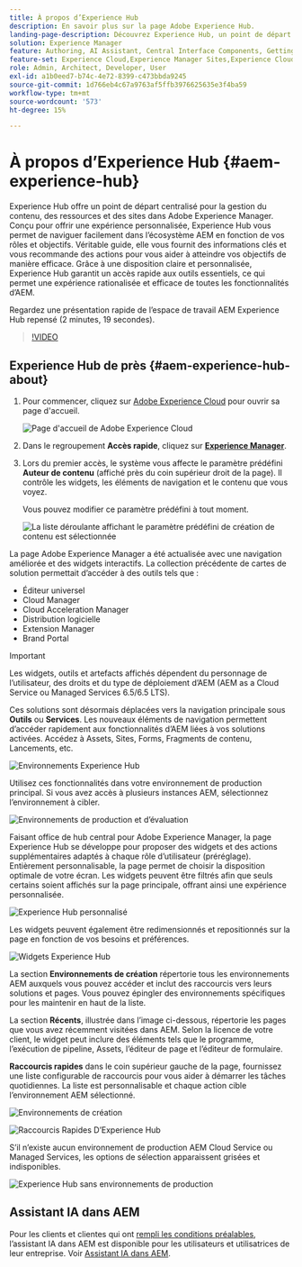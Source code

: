 ```yaml
---
title: À propos d’Experience Hub
description: En savoir plus sur la page Adobe Experience Hub.
landing-page-description: Découvrez Experience Hub, un point de départ centralisé pour accéder à toutes les fonctionnalités d’AEM.
solution: Experience Manager
feature: Authoring, AI Assistant, Central Interface Components, Getting Started, Onboarding, Programs, Workflows
feature-set: Experience Cloud,Experience Manager Sites,Experience Cloud Services
role: Admin, Architect, Developer, User
exl-id: a1b0eed7-b74c-4e72-8399-c473bbda9245
source-git-commit: 1d766eb4c67a9763af5ffb3976625635e3f4ba59
workflow-type: tm+mt
source-wordcount: '573'
ht-degree: 15%

---
```


# À propos d’Experience Hub {#aem-experience-hub}

Experience Hub offre un point de départ centralisé pour la gestion du contenu, des ressources et des sites dans Adobe Experience Manager. Conçu pour offrir une expérience personnalisée, Experience Hub vous permet de naviguer facilement dans l’écosystème AEM en fonction de vos rôles et objectifs. Véritable guide, elle vous fournit des informations clés et vous recommande des actions pour vous aider à atteindre vos objectifs de manière efficace. Grâce à une disposition claire et personnalisée, Experience Hub garantit un accès rapide aux outils essentiels, ce qui permet une expérience rationalisée et efficace de toutes les fonctionnalités d’AEM.

Regardez une présentation rapide de l’espace de travail AEM Experience Hub repensé (2 minutes, 19 secondes).

>[!VIDEO](https://video.tv.adobe.com/v/3475194/?learn=on&enablevpops&captions=fre_fr)

<!--
Available as a private beta, Experience Hub offers an optimized experience focused on improving workflows, prioritizing goals, and delivering results. Opting in lets you influence Experience Hub's development by providing feedback that helps shape its future and enhances its value for the entire AEM community. -->

## Experience Hub de près {#aem-experience-hub-about}

1. Pour commencer, cliquez sur [Adobe Experience Cloud](https://experience.adobe.com/#/@foundationinternal/home) pour ouvrir sa page d&#39;accueil.

   ![Page d&#39;accueil de Adobe Experience Cloud](/help/implementing/cloud-manager/assets/experience-cloud-experiencemanager.png)

1. Dans le regroupement **Accès rapide**, cliquez sur [**Experience Manager**](https://experience.adobe.com).
1. Lors du premier accès, le système vous affecte le paramètre prédéfini **Auteur de contenu** (affiché près du coin supérieur droit de la page). Il contrôle les widgets, les éléments de navigation et le contenu que vous voyez.

   Vous pouvez modifier ce paramètre prédéfini à tout moment.

   ![La liste déroulante affichant le paramètre prédéfini de création de contenu est sélectionnée](/help/implementing/cloud-manager/assets/experience-hub-role-selection.png)

La page Adobe Experience Manager a été actualisée avec une navigation améliorée et des widgets interactifs. La collection précédente de cartes de solution permettait d’accéder à des outils tels que :

* Éditeur universel
* Cloud Manager
* Cloud Acceleration Manager
* Distribution logicielle
* Extension Manager
* Brand Portal

>[!IMPORTANT]
>
>Les widgets, outils et artefacts affichés dépendent du personnage de l’utilisateur, des droits et du type de déploiement d’AEM (AEM as a Cloud Service ou Managed Services 6.5/6.5 LTS).

Ces solutions sont désormais déplacées vers la navigation principale sous **Outils** ou **Services**. Les nouveaux éléments de navigation permettent d’accéder rapidement aux fonctionnalités d’AEM liées à vos solutions activées. Accédez à Assets, Sites, Forms, Fragments de contenu, Lancements, etc.

![Environnements Experience Hub](/help/implementing/cloud-manager/assets/experience-hub-author-environments.png)

Utilisez ces fonctionnalités dans votre environnement de production principal. Si vous avez accès à plusieurs instances AEM, sélectionnez l’environnement à cibler.

![Environnements de production et d’évaluation](/help/implementing/cloud-manager/assets/experience-hub-prod-stage.png)

Faisant office de hub central pour Adobe Experience Manager, la page Experience Hub se développe pour proposer des widgets et des actions supplémentaires adaptés à chaque rôle d’utilisateur (préréglage). Entièrement personnalisable, la page permet de choisir la disposition optimale de votre écran. Les widgets peuvent être filtrés afin que seuls certains soient affichés sur la page principale, offrant ainsi une expérience personnalisée.

![Experience Hub personnalisé](/help/implementing/cloud-manager/assets/experience-hub-custom.png)

Les widgets peuvent également être redimensionnés et repositionnés sur la page en fonction de vos besoins et préférences.

![Widgets Experience Hub](/help/implementing/cloud-manager/assets/experience-hub-widgets.png)

La section **Environnements de création** répertorie tous les environnements AEM auxquels vous pouvez accéder et inclut des raccourcis vers leurs solutions et pages. Vous pouvez épingler des environnements spécifiques pour les maintenir en haut de la liste.

La section **Récents**, illustrée dans l’image ci-dessous, répertorie les pages que vous avez récemment visitées dans AEM. Selon la licence de votre client, le widget peut inclure des éléments tels que le programme, l’exécution de pipeline, Assets, l’éditeur de page et l’éditeur de formulaire.

**Raccourcis rapides** dans le coin supérieur gauche de la page, fournissez une liste configurable de raccourcis pour vous aider à démarrer les tâches quotidiennes. La liste est personnalisable et chaque action cible l’environnement AEM sélectionné.

![Environnements de création](/help/implementing/cloud-manager/assets/experience-hub-recents.png)

![Raccourcis Rapides D’Experience Hub](/help/implementing/cloud-manager/assets/experience-hub-quick-shortcuts.png)

S’il n’existe aucun environnement de production AEM Cloud Service ou Managed Services, les options de sélection apparaissent grisées et indisponibles.

![Experience Hub sans environnements de production](/help/implementing/cloud-manager/assets/experience-hub-no-prod-environs.png)

## Assistant IA dans AEM

Pour les clients et clientes qui ont [rempli les conditions préalables](/help/implementing/cloud-manager/ai-assistant-in-aem.md#get-access), l’assistant IA dans AEM est disponible pour les utilisateurs et utilisatrices de leur entreprise. Voir [Assistant IA dans AEM](/help/implementing/cloud-manager/ai-assistant-in-aem.md).

